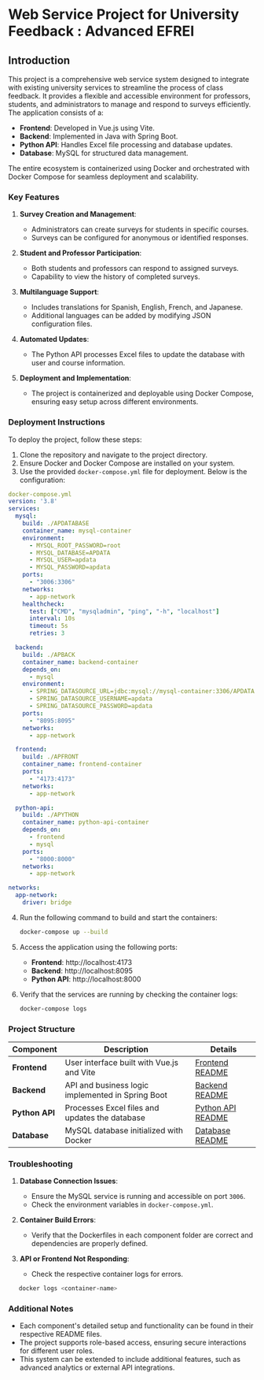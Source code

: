 # Web Service Project for University Feedback : Advanced EFREI

## Introduction
This project is a comprehensive web service system designed to integrate with existing university services to streamline the process of class feedback. It provides a flexible and accessible environment for professors, students, and administrators to manage and respond to surveys efficiently. The application consists of a:

- **Frontend**: Developed in Vue.js using Vite.
- **Backend**: Implemented in Java with Spring Boot.
- **Python API**: Handles Excel file processing and database updates.
- **Database**: MySQL for structured data management.

The entire ecosystem is containerized using Docker and orchestrated with Docker Compose for seamless deployment and scalability.

### Key Features
1. **Survey Creation and Management**:
   - Administrators can create surveys for students in specific courses.
   - Surveys can be configured for anonymous or identified responses.

2. **Student and Professor Participation**:
   - Both students and professors can respond to assigned surveys.
   - Capability to view the history of completed surveys.

3. **Multilanguage Support**:
   - Includes translations for Spanish, English, French, and Japanese.
   - Additional languages can be added by modifying JSON configuration files.

4. **Automated Updates**:
   - The Python API processes Excel files to update the database with user and course information.

5. **Deployment and Implementation**:
   - The project is containerized and deployable using Docker Compose, ensuring easy setup across different environments.

### Deployment Instructions
To deploy the project, follow these steps:

1. Clone the repository and navigate to the project directory.
2. Ensure Docker and Docker Compose are installed on your system.
3. Use the provided `docker-compose.yml` file for deployment. Below is the configuration:

```yaml
docker-compose.yml
version: '3.8'
services:
  mysql:
    build: ./APDATABASE
    container_name: mysql-container
    environment:
      - MYSQL_ROOT_PASSWORD=root
      - MYSQL_DATABASE=APDATA
      - MYSQL_USER=apdata
      - MYSQL_PASSWORD=apdata
    ports:
      - "3006:3306"
    networks:
      - app-network
    healthcheck:
      test: ["CMD", "mysqladmin", "ping", "-h", "localhost"]
      interval: 10s
      timeout: 5s
      retries: 3

  backend: 
    build: ./APBACK
    container_name: backend-container
    depends_on:
      - mysql
    environment:
      - SPRING_DATASOURCE_URL=jdbc:mysql://mysql-container:3306/APDATA
      - SPRING_DATASOURCE_USERNAME=apdata
      - SPRING_DATASOURCE_PASSWORD=apdata
    ports:
      - "8095:8095"
    networks:
      - app-network

  frontend:
    build: ./APFRONT
    container_name: frontend-container
    ports:
      - "4173:4173"
    networks:
      - app-network

  python-api:
    build: ./APYTHON
    container_name: python-api-container
    depends_on:
      - frontend
      - mysql
    ports:
      - "8000:8000"
    networks:
      - app-network

networks:
  app-network:
    driver: bridge
```

4. Run the following command to build and start the containers:

   ```bash
   docker-compose up --build
   ```

5. Access the application using the following ports:
   - **Frontend**: http://localhost:4173
   - **Backend**: http://localhost:8095
   - **Python API**: http://localhost:8000

6. Verify that the services are running by checking the container logs:

   ```bash
   docker-compose logs
   ```

### Project Structure

| Component  | Description | Details |
|------------|-------------|---------|
| **Frontend**  | User interface built with Vue.js and Vite | [Frontend README](./APFRONT/README.md) |
| **Backend**   | API and business logic implemented in Spring Boot | [Backend README](./APBACK/README.md) |
| **Python API**| Processes Excel files and updates the database | [Python API README](./APYTHON/README.md) |
| **Database**  | MySQL database initialized with Docker | [Database README](./APDATABASE/README.md) |

### Troubleshooting
1. **Database Connection Issues**:
   - Ensure the MySQL service is running and accessible on port `3006`.
   - Check the environment variables in `docker-compose.yml`.

2. **Container Build Errors**:
   - Verify that the Dockerfiles in each component folder are correct and dependencies are properly defined.

3. **API or Frontend Not Responding**:
   - Check the respective container logs for errors.

```bash
   docker logs <container-name>
```

### Additional Notes
- Each component's detailed setup and functionality can be found in their respective README files.
- The project supports role-based access, ensuring secure interactions for different user roles.
- This system can be extended to include additional features, such as advanced analytics or external API integrations.

